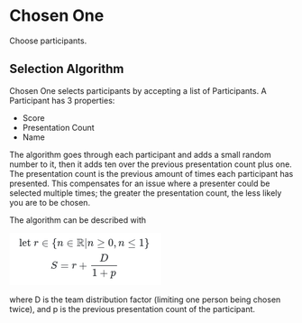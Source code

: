 # Chosen One
Choose participants.

## Selection Algorithm
Chosen One selects participants by accepting a list of Participants.
A Participant has 3 properties:
- Score
- Presentation Count
- Name

The algorithm goes through each participant and adds a small random number to it, then
it adds ten over the previous presentation count plus one. The presentation count
is the previous amount of times each participant has presented. This compensates for
an issue where a presenter could be selected multiple times; the greater the presentation
count, the less likely you are to be chosen.

The algorithm can be described with

![](formula.png)

where D is the team distribution factor (limiting one person being chosen twice),
and p is the previous presentation count of the participant.
